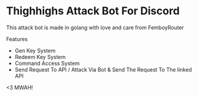 # Thighhighs Attack Bot For Discord


This attack bot is made in golang with love and care from FemboyRouter

Features
- Gen Key System
- Redeem Key System
- Command Access System
- Send Request To API / Attack Via Bot & Send The Request To The linked API

<3 MWAH!
